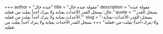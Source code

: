 +++
author = "عبده خال"
title = "مقولة عبده خال"
description = "مقولة عبده خال: يسجل القدر الأحداث بعناية ولا يترك أحداً يفلت من فعلته."
quote = '''يسجل القدر الأحداث بعناية ولا يترك أحداً يفلت من فعلته.'''
slug = "يسجل-القدر-الأحداث-بعناية-ولا-يترك-أحداً-يفلت-من-فعلته"
+++
يسجل القدر الأحداث بعناية ولا يترك أحداً يفلت من فعلته.
